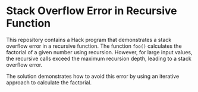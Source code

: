 # Stack Overflow Error in Recursive Function

This repository contains a Hack program that demonstrates a stack overflow error in a recursive function. The function `foo()` calculates the factorial of a given number using recursion. However, for large input values, the recursive calls exceed the maximum recursion depth, leading to a stack overflow error.

The solution demonstrates how to avoid this error by using an iterative approach to calculate the factorial.